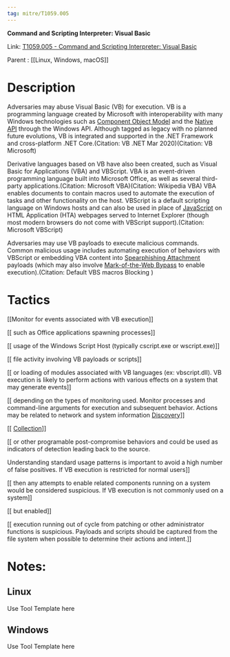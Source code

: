 ```yaml
---
tag: mitre/T1059.005
---
```


**Command and Scripting Interpreter: Visual Basic**

Link: [T1059.005 - Command and Scripting Interpreter: Visual Basic](https://attack.mitre.org/techniques/T1059/005)

Parent : [[Linux, Windows, macOS]]


# Description

Adversaries may abuse Visual Basic (VB) for execution. VB is a programming language created by Microsoft with interoperability with many Windows technologies such as [Component Object Model](https://attack.mitre.org/techniques/T1559/001) and the [Native API](https://attack.mitre.org/techniques/T1106) through the Windows API. Although tagged as legacy with no planned future evolutions, VB is integrated and supported in the .NET Framework and cross-platform .NET Core.(Citation: VB .NET Mar 2020)(Citation: VB Microsoft)

Derivative languages based on VB have also been created, such as Visual Basic for Applications (VBA) and VBScript. VBA is an event-driven programming language built into Microsoft Office, as well as several third-party applications.(Citation: Microsoft VBA)(Citation: Wikipedia VBA) VBA enables documents to contain macros used to automate the execution of tasks and other functionality on the host. VBScript is a default scripting language on Windows hosts and can also be used in place of [JavaScript](https://attack.mitre.org/techniques/T1059/007) on HTML Application (HTA) webpages served to Internet Explorer (though most modern browsers do not come with VBScript support).(Citation: Microsoft VBScript)

Adversaries may use VB payloads to execute malicious commands. Common malicious usage includes automating execution of behaviors with VBScript or embedding VBA content into [Spearphishing Attachment](https://attack.mitre.org/techniques/T1566/001) payloads (which may also involve [Mark-of-the-Web Bypass](https://attack.mitre.org/techniques/T1553/005) to enable execution).(Citation: Default VBS macros Blocking )

# Tactics


[[Monitor for events associated with VB execution]]

[[ such as Office applications spawning processes]]

[[ usage of the Windows Script Host (typically cscript.exe or wscript.exe)]]

[[ file activity involving VB payloads or scripts]]

[[ or loading of modules associated with VB languages (ex: vbscript.dll). VB execution is likely to perform actions with various effects on a system that may generate events]]

[[ depending on the types of monitoring used. Monitor processes and command-line arguments for execution and subsequent behavior. Actions may be related to network and system information [Discovery](https://attack.mitre.org/tactics/TA0007)]]

[[ [Collection](https://attack.mitre.org/tactics/TA0009)]]

[[ or other programable post-compromise behaviors and could be used as indicators of detection leading back to the source.

Understanding standard usage patterns is important to avoid a high number of false positives. If VB execution is restricted for normal users]]

[[ then any attempts to enable related components running on a system would be considered suspicious. If VB execution is not commonly used on a system]]

[[ but enabled]]

[[ execution running out of cycle from patching or other administrator functions is suspicious. Payloads and scripts should be captured from the file system when possible to determine their actions and intent.]]


# Notes:

## Linux

Use Tool Template here

## Windows

Use Tool Template here